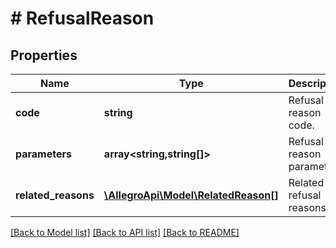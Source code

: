 # # RefusalReason

## Properties

Name | Type | Description | Notes
------------ | ------------- | ------------- | -------------
**code** | **string** | Refusal reason code. |
**parameters** | **array<string,string[]>** | Refusal reason parameters. | [optional]
**related_reasons** | [**\AllegroApi\Model\RelatedReason[]**](RelatedReason.md) | Related refusal reasons. | [optional]

[[Back to Model list]](../../README.md#models) [[Back to API list]](../../README.md#endpoints) [[Back to README]](../../README.md)
